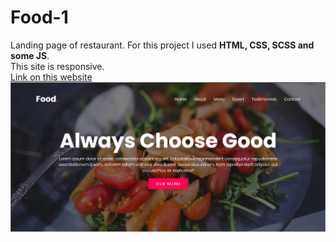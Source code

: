 # Food-1
Landing page of restaurant.
For this project I used __HTML, CSS, SCSS and some JS__. \
This site is responsive. \
[Link on this website](https://k-a-webdev.github.io/Food-1/)
![Preview photo](images/Desktop.png)

